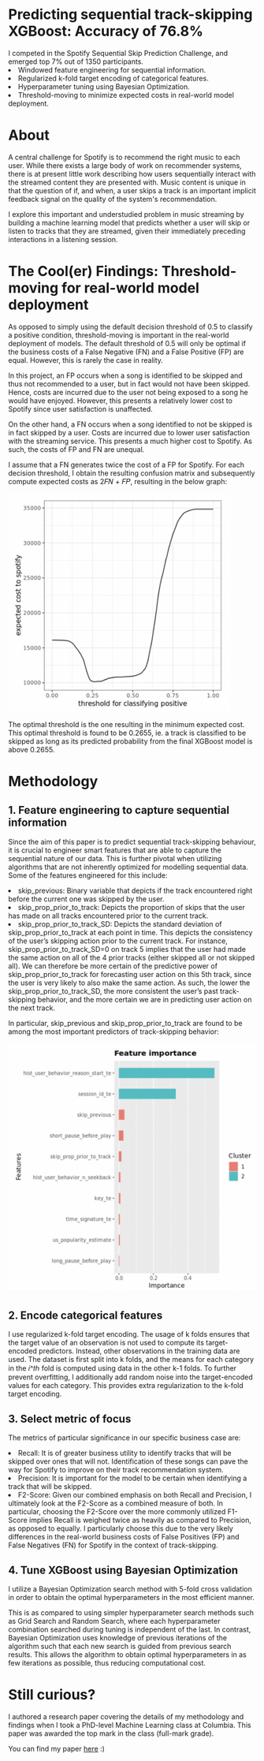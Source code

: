 <h1> Predicting sequential track-skipping<br>XGBoost: Accuracy of 76.8%</h1>
I competed in the Spotify Sequential Skip Prediction Challenge, and emerged top 7% out of 1350 participants.
<br>
<li> Windowed feature engineering for sequential information.
<li> Regularized k-fold target encoding of categorical features.
<li> Hyperparameter tuning using Bayesian Optimization.
<li> Threshold-moving to minimize expected costs in real-world model deployment.
 
# About
A central challenge for Spotify is to recommend the right music to each user. While there exists a large body of work on recommender systems, there is at present little work describing how users sequentially interact with the streamed content they are presented with. Music content is unique in that the question of if, and when, a user skips a track is an important implicit feedback signal on the quality of the system's recommendation.

I explore this important and understudied problem in music streaming by building a machine learning model that predicts whether a user will skip or listen to tracks that they are streamed, given their immediately preceding interactions in a listening session.


# The Cool(er) Findings: Threshold-moving for real-world model deployment
As opposed to simply using the default decision threshold of 0.5 to classify a positive condition, threshold-moving is important in the real-world deployment of models. The default threshold of 0.5 will only be optimal if the business costs of a False Negative (FN) and a False Positive (FP) are equal. However, this is rarely the case in reality.

In this project, an FP occurs when a song is identified to be skipped and thus not recommended to a user, but in fact would not have been skipped. Hence, costs are incurred due to the user not being exposed to a song he would have enjoyed. However, this presents a relatively lower cost to Spotify since user satisfaction is unaffected.

On the other hand, a FN occurs when a song identified to not be skipped is in fact skipped by a user. Costs are incurred due to lower user satisfaction with the streaming service. This presents a much higher cost to Spotify. As such, the costs of FP and FN are unequal.

I assume that a FN generates twice the cost of a FP for Spotify. For each decision threshold, I obtain the resulting confusion matrix and subsequently compute expected costs as 2𝐹𝑁 + 𝐹𝑃, resulting in the below graph:
 
<img src="readme_images/threshold_moving.png" width="450">

The optimal threshold is the one resulting in the minimum expected cost. This optimal threshold is found to be 0.2655, ie. a track is classified to be skipped as long as its predicted probability from the final XGBoost model is above 0.2655.


# Methodology
## 1. Feature engineering to capture sequential information
Since the aim of this paper is to predict sequential track-skipping behaviour, it is crucial to engineer smart features that are able to capture the sequential nature of our data. This is further pivotal when utilizing algorithms that are not inherently optimized for modelling sequential data. Some of the features engineered for this include:
<br>
<li>skip_previous: Binary variable that depicts if the track encountered right before the current one was skipped by the user.
<br>
<li>skip_prop_prior_to_track: Depicts the proportion of skips that the user has made on all tracks encountered prior to the current track.
<br>
<li>skip_prop_prior_to_track_SD: Depicts the standard deviation of skip_prop_prior_to_track at each point in time. This depicts the consistency of the user’s skipping action prior to the current track. For instance, skip_prop_prior_to_track_SD=0 on track 5 implies that the user had made the same action on all of the 4 prior tracks (either skipped all or not skipped all). We can therefore be more certain of the predictive power of skip_prop_prior_to_track for forecasting user action on this 5th track, since the user is very likely to also make the same action. As such, the lower the skip_prop_prior_to_track_SD, the more consistent the user’s past track-skipping behavior, and the more certain we are in predicting user action on the next track.

In particular, skip_previous and skip_prop_prior_to_track are found to be among the most important predictors of track-skipping behavior:
 
<img src="readme_images/feature_importance.png" width="550">


## 2. Encode categorical features
I use regularized k-fold target encoding. The usage of k folds ensures that the target value of an observation is not used to compute its target-encoded predictors. Instead, other observations in the training data are used. The dataset is first split into k folds, and the means for each category in the 𝑖^𝑡ℎ fold is computed using data in the other k-1 folds. To further prevent overfitting, I additionally add random noise into the target-encoded values for each category. This provides extra regularization to the k-fold target encoding.

## 3. Select metric of focus
The metrics of particular significance in our specific business case are:
<br>
<li>Recall: It is of greater business utility to identify tracks that will be skipped over ones that will not. Identification of these songs can pave the way for Spotify to improve on their track recommendation system.
<br>
<li>Precision: It is important for the model to be certain when identifying a track that will be skipped.
<br>
<li>F2-Score: Given our combined emphasis on both Recall and Precision, I ultimately look at the F2-Score as a combined measure of both. In particular, choosing the F2-Score over the more commonly utilized F1-Score implies Recall is weighed twice as heavily as compared to Precision, as opposed to equally. I particularly choose this due to the very likely differences in the real-world business costs of False Positives (FP) and False Negatives (FN) for Spotify in the context of track-skipping.

## 4. Tune XGBoost using Bayesian Optimization
I utilize a Bayesian Optimization search method with 5-fold cross validation in order to obtain the optimal hyperparameters in the most efficient manner.

This is as compared to using simpler hyperparameter search methods such as Grid Search and Random Search, where each hyperparameter combination searched during tuning is independent of the last. In contrast, Bayesian Optimization uses knowledge of previous iterations of the algorithm such that each new search is guided from previous search results. This allows the algorithm to obtain optimal hyperparameters in as few iterations as possible, thus reducing computational cost.

# Still curious?
I authored a research paper covering the details of my methodology and findings when I took a PhD-level Machine Learning class at Columbia. This paper was awarded the top mark in the class (full-mark grade).

You can find my paper <a href="https://github.com/sheilateozy/Spotify_Predicting-Track-Skipping/blob/main/research_paper.pdf">here</a> :) 



